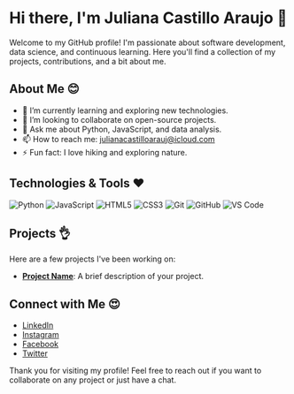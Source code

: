 # Hi there, I'm Juliana Castillo Araujo 👋

Welcome to my GitHub profile! I'm passionate about software development, data science, and continuous learning. Here you'll find a collection of my projects, contributions, and a bit about me.

## About Me 😊

- 🌱 I’m currently learning and exploring new technologies.
- 👯 I’m looking to collaborate on open-source projects.
- 💬 Ask me about Python, JavaScript, and data analysis.
- 📫 How to reach me: [julianacastilloarauj@icloud.com](mailto:julianacastilloarauj@icloud.com)
- ⚡ Fun fact: I love hiking and exploring nature.

## Technologies & Tools ❤️

![Python](https://img.shields.io/badge/-Python-3776AB?style=flat-square&logo=python&logoColor=white)
![JavaScript](https://img.shields.io/badge/-JavaScript-F7DF1E?style=flat-square&logo=javascript&logoColor=black)
![HTML5](https://img.shields.io/badge/-HTML5-E34F26?style=flat-square&logo=html5&logoColor=white)
![CSS3](https://img.shields.io/badge/-CSS3-1572B6?style=flat-square&logo=css3)
![Git](https://img.shields.io/badge/-Git-F05032?style=flat-square&logo=git&logoColor=white)
![GitHub](https://img.shields.io/badge/-GitHub-181717?style=flat-square&logo=github)
![VS Code](https://img.shields.io/badge/-VS%20Code-007ACC?style=flat-square&logo=visual-studio-code&logoColor=white)

## Projects 👌

Here are a few projects I've been working on:

- [**Project Name**](https://github.com/julianacastilloaraujo/project-name): A brief description of your project.


## Connect with Me 😍

- [LinkedIn](https://www.linkedin.com/in/julianacastilloaraujo)
- [Instagram](https://www.instagram.com/julianacastilloaraujo/)
- [Facebook](http://facebook.com/julianacastilloaraujo)
- [Twitter](https://twitter.com/jcastilloaraujo)

Thank you for visiting my profile! Feel free to reach out if you want to collaborate on any project or just have a chat.
